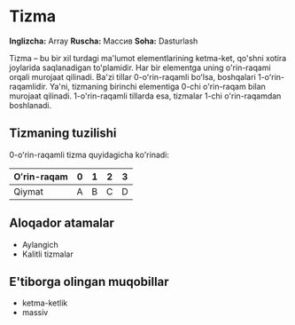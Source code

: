 # Tizma

**Inglizcha:** Array
**Ruscha:** Массив
**Soha:** Dasturlash

Tizma – bu bir xil turdagi ma'lumot elementlarining ketma-ket, qo'shni xotira joylarida saqlanadigan to'plamidir. Har bir elementga uning o'rin-raqami orqali murojaat qilinadi. Ba'zi tillar 0-oʻrin-raqamli boʻlsa, boshqalari 1-oʻrin-raqamlidir. Ya'ni, tizmaning birinchi elementiga 0-chi o'rin-raqam bilan murojaat qilinadi. 1-o'rin-raqamli tillarda esa, tizmalar 1-chi o'rin-raqamdan boshlanadi.

## Tizmaning tuzilishi

0-oʻrin-raqamli tizma quyidagicha ko'rinadi:

| Oʻrin-raqam | 0 | 1 | 2 | 3 |
|---|---|---|---|---|
| Qiymat | A | B | C | D |

## Aloqador atamalar

- Aylangich
- Kalitli tizmalar

## E'tiborga olingan muqobillar

- ketma-ketlik
- massiv
